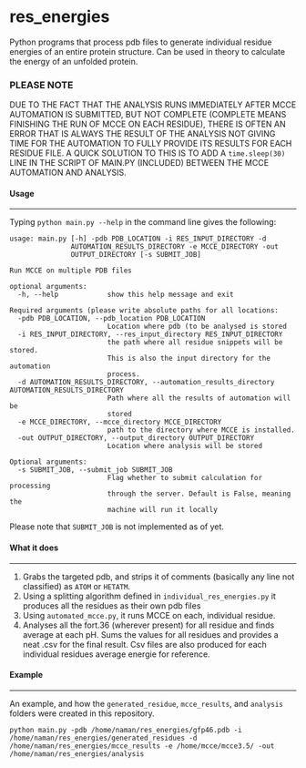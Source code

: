 # res_energies
Python programs that process pdb files to generate individual residue energies of an entire protein structure. Can be used in theory to calculate the energy of an unfolded protein.

### PLEASE NOTE
DUE TO THE FACT THAT THE ANALYSIS RUNS IMMEDIATELY AFTER MCCE AUTOMATION IS SUBMITTED, BUT NOT COMPLETE (COMPLETE MEANS FINISHING THE RUN OF MCCE ON EACH RESIDUE), THERE IS OFTEN AN ERROR THAT IS ALWAYS THE RESULT OF THE ANALYSIS NOT GIVING TIME FOR THE AUTOMATION TO FULLY PROVIDE ITS RESULTS FOR EACH RESIDUE FILE. A QUICK SOLUTION TO THIS IS TO ADD A `time.sleep(30)` LINE IN THE SCRIPT OF MAIN.PY (INCLUDED) BETWEEN THE MCCE AUTOMATION AND ANALYSIS. 

#### Usage
---
Typing `python main.py --help` in the command line gives the following:
```
usage: main.py [-h] -pdb PDB_LOCATION -i RES_INPUT_DIRECTORY -d
               AUTOMATION_RESULTS_DIRECTORY -e MCCE_DIRECTORY -out
               OUTPUT_DIRECTORY [-s SUBMIT_JOB]

Run MCCE on multiple PDB files

optional arguments:
  -h, --help            show this help message and exit

Required arguments (please write absolute paths for all locations:
  -pdb PDB_LOCATION, --pdb_location PDB_LOCATION
                        Location where pdb (to be analysed is stored
  -i RES_INPUT_DIRECTORY, --res_input_directory RES_INPUT_DIRECTORY
                        the path where all residue snippets will be stored.
                        This is also the input directory for the automation
                        process.
  -d AUTOMATION_RESULTS_DIRECTORY, --automation_results_directory AUTOMATION_RESULTS_DIRECTORY
                        Path where all the results of automation will be
                        stored
  -e MCCE_DIRECTORY, --mcce_directory MCCE_DIRECTORY
                        path to the directory where MCCE is installed.
  -out OUTPUT_DIRECTORY, --output_directory OUTPUT_DIRECTORY
                        Location where analysis will be stored

Optional arguments:
  -s SUBMIT_JOB, --submit_job SUBMIT_JOB
                        Flag whether to submit calculation for processing
                        through the server. Default is False, meaning the
                        machine will run it locally
```
Please note that `SUBMIT_JOB` is not implemented as of yet.

#### What it does
---

1. Grabs the targeted pdb, and strips it of comments (basically any line not classified) as `ATOM` or `HETATM`.
2. Using a splitting algorithm defined in `individual_res_energies.py` it produces all the residues as their own pdb files 
3. Using `automated_mcce.py`, it runs MCCE on each, individual residue.
4. Analyses all the fort.36 (wherever present) for all residue and finds average at each pH. Sums the values for all residues and provides a neat .csv for the final result. Csv files are also produced for each individual residues average energie for reference. 

#### Example
---
An example, and how the `generated_residue`, `mcce_results`, and `analysis` folders were created in this repository. 

`python main.py -pdb /home/naman/res_energies/gfp46.pdb -i /home/naman/res_energies/generated_residues -d /home/naman/res_energies/mcce_results -e /home/mcce/mcce3.5/ -out /home/naman/res_energies/analysis`

	


